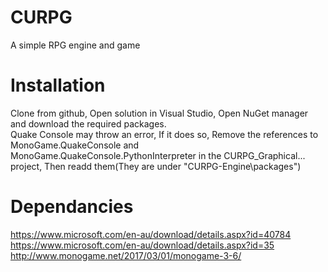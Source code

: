 # CURPG
A simple RPG engine and game
  
# Installation  
Clone from github, Open solution in Visual Studio, Open NuGet manager and download the required packages.  
Quake Console may throw an error, If it does so, Remove the references to MonoGame.QuakeConsole and MonoGame.QuakeConsole.PythonInterpreter in the CURPG_Graphical... project, Then readd them(They are under "CURPG-Engine\packages")
  
# Dependancies  
https://www.microsoft.com/en-au/download/details.aspx?id=40784  
https://www.microsoft.com/en-au/download/details.aspx?id=35
http://www.monogame.net/2017/03/01/monogame-3-6/
